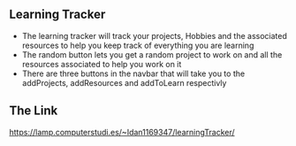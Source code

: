 ## Learning Tracker ## 
 - The learning tracker will track your projects, Hobbies and the associated resources to help you keep track of everything you are learning
 - The random button lets you get a random project to work on and all the resources associated to help you work on it
 - There are three buttons in the navbar that will take you to the addProjects, addResources and addToLearn respectivly
 
 ## The Link ##
 https://lamp.computerstudi.es/~Idan1169347/learningTracker/
 
